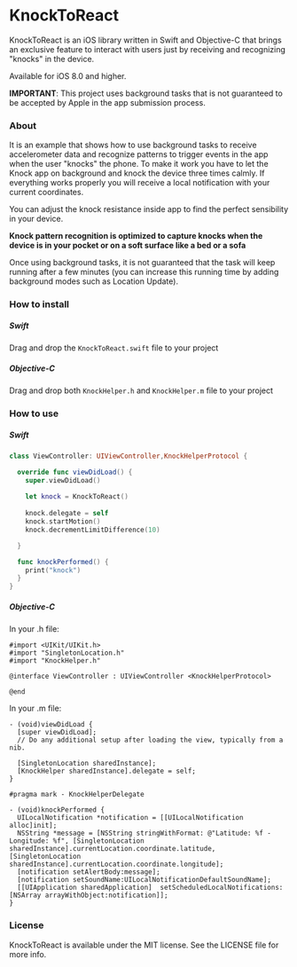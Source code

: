 # KnockToReact
KnockToReact is an iOS library written in Swift and Objective-C that brings an exclusive feature to interact with users just by receiving and recognizing "knocks" in the device.

Available for iOS 8.0 and higher.

**IMPORTANT**: This project uses background tasks that is not guaranteed to be accepted by Apple in the app submission process.


### About
It is an example that shows how to use background tasks to receive accelerometer data and recognize patterns to trigger events in the app when the user "knocks" the phone. To make it work you have to let the Knock app on background and knock the device three times calmly. If everything works properly you will receive a local notification with your current coordinates.

You can adjust the knock resistance inside app to find the perfect sensibility in your device.

**Knock pattern recognition is optimized to capture knocks when the device is in your pocket or on a soft surface like a bed or a sofa**

Once using background tasks, it is not guaranteed that the task will keep running after a few minutes (you can increase this running time by adding background modes such as Location Update).

### How to install

##### Swift
Drag and drop the ```KnockToReact.swift``` file to your project
##### Objective-C
Drag and drop both ```KnockHelper.h``` and ```KnockHelper.m``` file to your project

### How to use

##### Swift
``` swift
class ViewController: UIViewController,KnockHelperProtocol {

  override func viewDidLoad() {
    super.viewDidLoad()
    
    let knock = KnockToReact()
    
    knock.delegate = self
    knock.startMotion()
    knock.decrementLimitDifference(10)

  }

  func knockPerformed() {
    print("knock")
  }
}
```

##### Objective-C
In your .h file:
``` objc
#import <UIKit/UIKit.h>
#import "SingletonLocation.h"
#import "KnockHelper.h"

@interface ViewController : UIViewController <KnockHelperProtocol>

@end
```
In your .m file:
``` objc
- (void)viewDidLoad {
  [super viewDidLoad];
  // Do any additional setup after loading the view, typically from a nib.
  
  [SingletonLocation sharedInstance];
  [KnockHelper sharedInstance].delegate = self;
}

#pragma mark - KnockHelperDelegate

- (void)knockPerformed {
  UILocalNotification *notification = [[UILocalNotification alloc]init];
  NSString *message = [NSString stringWithFormat: @"Latitude: %f - Longitude: %f", [SingletonLocation sharedInstance].currentLocation.coordinate.latitude, [SingletonLocation sharedInstance].currentLocation.coordinate.longitude];
  [notification setAlertBody:message];
  [notification setSoundName:UILocalNotificationDefaultSoundName];
  [[UIApplication sharedApplication]  setScheduledLocalNotifications:[NSArray arrayWithObject:notification]];
}
```

### License
KnockToReact is available under the MIT license. See the LICENSE file for more info.
